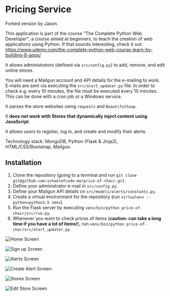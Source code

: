 # Pricing Service

Forked version by Jason.

This application is part of the course "The Complete Python Web Developer", a course aimed at beginners, to teach the creation of web applications using Python. If that sounds interesting, check it out: https://www.udemy.com/the-complete-python-web-course-learn-by-building-8-apps/

It allows administrators (defined via `src/config.py`) to add, remove, and edit online stores.

You will need a Mailgun account and API details for the e-mailing to work.
E-mails are sent via executing the `src/alert_updater.py` file. In order to check e.g. every 10 minutes, the file must be executed every 10 minutes. This can be done with a cron job or a Windows service.

It parses the store websites using `requests` and `BeautifulSoup`.

It **does not work with Stores that dynamically inject content using JavaScript**.

It allows users to register, log in, and create and modify their alerts.

Technology stack: MongoDB, Python (Flask & Jinja2), HTML/CSS/Bootstrap, Mailgun.

## Installation

1. Clone the repository (going to a terminal and run `git clone git@github.com:schoolofcode-me/price-of-chair.git`.
2. Define your administrator e-mail in `src/config.py`.
3. Define your Mailgun API details on `src/models/alerts/constants.py`.
4. Create a virtual environment for the repository (run `virtualenv --python=python3.5 venv`)
5. Run the Flask server by executing `venv/bin/python price-of-chair/src/run.py`.
6. Whenever you want to check prices of items (**caution: can take a long time if you have a lot of items!**), run `venv/bin/python price-of-char/src/alert_updater.py`.

![Home Screen](readme-files/home.png)

![Sign up Screen](readme-files/signup.png)

![Alerts Screen](readme-files/alerts.png)

![Create Alert Screen](readme-files/create_alert.png)

![Stores Screen](readme-files/stores.png)

![Edit Store Screen](readme-files/edit_store.png)
